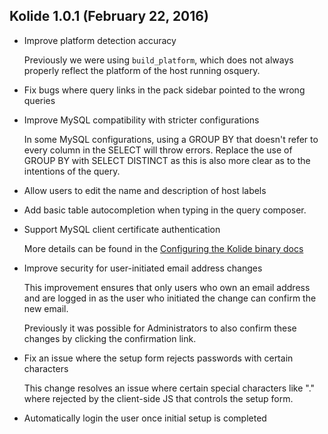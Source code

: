 ## Kolide 1.0.1 (February 22, 2016) ##
*   Improve platform detection accuracy

    Previously we were using `build_platform`, which does not always properly
    reflect the platform of the host running osquery.

*   Fix bugs where query links in the pack sidebar pointed to the wrong queries

*   Improve MySQL compatibility with stricter configurations

    In some MySQL configurations, using a GROUP BY that doesn't refer to every
    column in the SELECT will throw errors. Replace the use of GROUP BY with SELECT
    DISTINCT as this is also more clear as to the intentions of the query.

*   Allow users to edit the name and description of host labels

*   Add basic table autocompletion when typing in the query composer.

*   Support MySQL client certificate authentication

    More details can be found in the [Configuring the Kolide binary docs](https://docs.kolide.co/kolide/1.0.1/infrastructure/configuring-the-kolide-binary.html)

*   Improve security for user-initiated email address changes

    This improvement ensures that only users who own an email address and are
    logged in as the user who initiated the change can confirm the new email.

    Previously it was possible for Administrators to also confirm these changes
    by clicking the confirmation link.

*   Fix an issue where the setup form rejects passwords with certain characters

    This change resolves an issue where certain special characters like "."
    where rejected by the client-side JS that controls the setup form.

*   Automatically login the user once initial setup is completed
